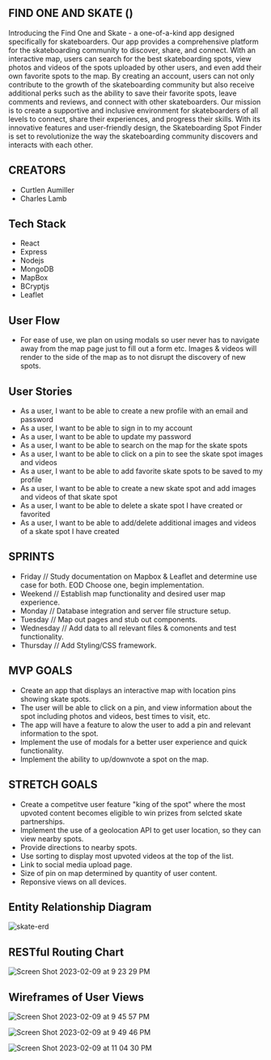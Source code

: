 ## FIND ONE AND SKATE ()


  Introducing the Find One and Skate - a one-of-a-kind app designed specifically for skateboarders. Our app provides a comprehensive platform for the skateboarding community to discover, share, and connect. With an interactive map, users can search for the best skateboarding spots, view photos and videos of the spots uploaded by other users, and even add their own favorite spots to the map. By creating an account, users can not only contribute to the growth of the skateboarding community but also receive additional perks such as the ability to save their favorite spots, leave comments and reviews, and connect with other skateboarders. Our mission is to create a supportive and inclusive environment for skateboarders of all levels to connect, share their experiences, and progress their skills. With its innovative features and user-friendly design, the Skateboarding Spot Finder is set to revolutionize the way the skateboarding community discovers and interacts with each other.
  
## CREATORS
- Curtlen Aumiller
- Charles Lamb

## Tech Stack

- React
- Express
- Nodejs
- MongoDB
- MapBox
- BCryptjs
- Leaflet 

## User Flow
- For ease of use, we plan on using modals so user never has to navigate away from the map page just to fill out a form etc.  Images & videos will render to the side of the map as to not disrupt the discovery of new spots. 

## User Stories
* As a user, I want to be able to create a new profile with an email and password
* As a user, I want to be able to sign in to my account
* As a user, I want to be able to update my password
* As a user, I want to be able to search on the map for the skate spots
* As a user, I want to be able to click on a pin to see the skate spot images and videos
* As a user, I want to be able to add favorite skate spots to be saved to my profile
* As a user, I want to be able to create a new skate spot and add images and videos of that skate spot
* As a user, I want to be able to delete a skate spot I have created or favorited
* As a user, I want to be able to add/delete additional images and videos of a skate spot I have created

## SPRINTS
- Friday // Study documentation on Mapbox & Leaflet and determine use case for both.  EOD Choose one, begin implementation.
- Weekend // Establish map functionality and desired user map experience.
- Monday // Database integration and server file structure setup.
- Tuesday // Map out pages and stub out components.
- Wednesday // Add data to all relevant files & comonents and test functionality.
- Thursday // Add Styling/CSS framework.


## MVP GOALS
- Create an app that displays an interactive map with location pins showing skate spots.
- The user will be able to click on a pin, and view information about the spot including photos and videos, best times to visit, etc.
- The app will have a feature to alow the user to add a pin and relevant information to the spot.
- Implement the use of modals for a better user experience and quick functionality.
- Implement the ability to up/downvote a spot on the map.

## STRETCH GOALS
- Create a competitve user feature "king of the spot" where the most upvoted content becomes eligible to win prizes from selcted skate partnerships.
- Implement the use of a geolocation API to get user location, so they can view nearby spots.
- Provide directions to nearby spots.
- Use sorting to display most upvoted videos at the top of the list.
- Link to social media upload page.
- Size of pin on map determined by quantity of user content.
- Reponsive views on all devices.



## Entity Relationship Diagram
![skate-erd](https://user-images.githubusercontent.com/117604017/218008705-6b96dcf7-4128-482f-b006-44d4cf0c9b9a.png)




## RESTful Routing Chart
![Screen Shot 2023-02-09 at 9 23 29 PM](https://user-images.githubusercontent.com/117604017/218008888-cb4e9a84-c52b-456c-82b5-2fbe465a9797.png)





## Wireframes of User Views
![Screen Shot 2023-02-09 at 9 45 57 PM](https://user-images.githubusercontent.com/117604017/218011167-d030a26a-7b7d-410a-b25c-e900d80ea8be.png)


![Screen Shot 2023-02-09 at 9 49 46 PM](https://user-images.githubusercontent.com/117604017/218011677-e0d22ee2-3ffe-430a-9ad1-4e5ace0597ff.png)


![Screen Shot 2023-02-09 at 11 04 30 PM](https://user-images.githubusercontent.com/117604017/218025097-934b9da2-f5f8-440e-839e-156980f6e5d2.png)

